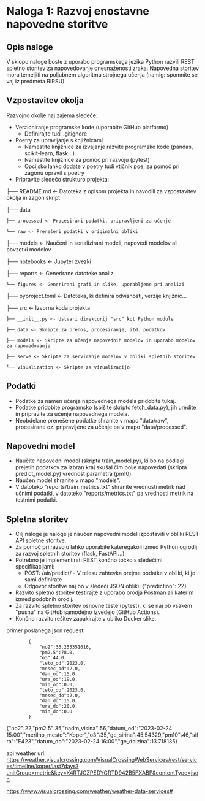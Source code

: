 # Naloga 1: Razvoj enostavne napovedne storitve

## Opis naloge
V sklopu naloge boste z uporabo programskega jezika Python razvili REST spletno storitev za napovedovanje onesnaženosti zraka. Napovedna storitev mora temeljiti na poljubnem algoritmu strojnega učenja (namig: spomnite se vaj iz predmeta RIRSU).

## Vzpostavitev okolja
Razvojno okolje naj zajema sledeče:
- Verzioniranje programske kode (uporabite GitHub platformo)
    - Definirajte tudi .gitignore
- Poetry za upravljanje s knjižnicami
    - Namestite knjižnice za izvajanje razvite programske kode (pandas, scikit-learn, flask...)
    - Namestite knjižnice za pomoč pri razvoju (pytest)
    - Opcijsko lahko dodate v poetry tudi vtičnik poe, za pomoč pri zagonu opravil s poetry
- Pripravite sledečo strukturo projekta:

├── README.md <- Datoteka z opisom projekta in navodili za vzpostavitev okolja in zagon skript

├── data

    ├── processed <- Procesirani podatki, pripravljeni za učenje

    └── raw <- Prenešeni podatki v originalni obliki

├── models <- Naučeni in serializirani modeli, napovedi modelov ali povzetki modelov

├── notebooks <- Jupyter zvezki

├── reports <- Generirane datoteke analiz

    └── figures <- Generirani grafi in slike, uporabljene pri analizi

├── pyproject.toml <- Datoteka, ki definira odvisnosti, verzije knjižnic...

├── src <- Izvorna koda projekta

    ├── __init__.py <- Ustvari direktorij "src" kot Python module

    ├── data <- Skripte za prenos, procesiranje, itd. podatkov

    ├── models <- Skripte za učenje napovednih modelov in uporabo modelov za napovedovanje

    ├── serve <- Skripte za serviranje modelov v obliki spletnih storitev

    └── visualization <- Skripte za vizualizacijo
## Podatki
- Podatke za namen učenja napovednega modela pridobite tukaj.
- Podatke pridobite programsko (spišite skripto fetch_data.py), jih uredite in pripravite za učenje napovednega modela.
- Neobdelane prenešene podatke shranite v mapo "data/raw", procesirane oz. pripravljene za učenje pa v mapo "data/processed".
## Napovedni model
- Naučite napovedni model (skripta train_model.py), ki bo na podlagi prejetih podatkov za izbran kraj skušal čim bolje napovedati (skripta predict_model.py) vrednost parametra (pm10).
- Naučen model shranite v mapo "models".
- V datoteko "reports/train_metrics.txt" shranite vrednosti metrik nad učnimi podatki, v datoteko "reports/metrics.txt" pa vrednosti metrik na testnimi podatki.
## Spletna storitev
- Cilj naloge je naloge je naučen napovedni model izpostaviti v obliki REST API spletne storitve.
- Za pomoč pri razvoju lahko uporabite kateregakoli izmed Python ogrodij za razvoj spletnih storitev (flask, FastAPI...).
- Potrebno je implementirati REST končno točko s sledečimi specifikacijami:
    - POST: /air/predict/ - V telesu zahtevka prejme podatke v obliki, ki jo sami definirate
    - Odgovor storitve naj bo v sledeči JSON obliki:
    {"prediction": 22}
- Razvito spletno storitev testirajte z uporabo orodja Postman ali katerim izmed podobnih orodij.
- Za razvito spletno storitev osnovne teste (pytest), ki se naj ob vsakem "pushu" na GitHub samodejno izvedejo (GitHub Actions).
- Končno razvito rešitev zapakirajte v obliko Docker slike.

primer poslanega json request:

            {
                "no2":36.255351616,
                "pm2.5":78.0,
                "o3":44.0,
                "leto_od":2023.0,
                "mesec_od":2.0,
                "dan_od":15.0,
                "ura_od":19.0,
                "min_od":0.0,
                "leto_do":2023.0,
                "mesec_do":2.0,
                "dan_do":15.0,
                "ura_do":20.0,
                "min_do":0.0
            }
{\"no2\":22,\"pm2.5\":35,\"nadm_visina\":56,\"datum_od\":\"2023-02-24 15:00\",\"merilno_mesto\":\"Koper\",\"o3\":35,\"ge_sirina\":45.54329,\"pm10\":46,\"sifra\":\"E423\",\"datum_do\":\"2023-02-24 16:00\",\"ge_dolzina\":13.718135}

api weather url: 
https://weather.visualcrossing.com/VisualCrossingWebServices/rest/services/timeline/koper/last7days?unitGroup=metric&key=X4RTJCZPEDYGRTD942B5FXABP&contentType=json

https://www.visualcrossing.com/weather/weather-data-services#